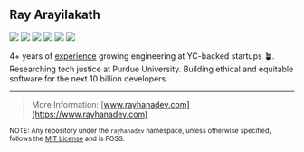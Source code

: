 ## Ray Arayilakath

[![](https://img.shields.io/badge/GitHub-100000?style=for-the-badge&logo=github&logoColor=white)](https://github.com/rayhanadev)
[![](https://img.shields.io/badge/Gmail-D14836?style=for-the-badge&logo=gmail&logoColor=white)](mailto:me@rayhanadev.com)
[![](https://img.shields.io/badge/LinkedIn-0077B5?style=for-the-badge&logo=linkedin&logoColor=white)](https://linkedin.com/in/rayhanadev)
[![](https://img.shields.io/badge/X-000000?style=for-the-badge&logo=x&logoColor=white)](https://x.com/rayhanadev)
[![](https://img.shields.io/badge/Bluesky-0285FF?logo=bluesky&logoColor=fff&style=for-the-badge)](https://bsky.app/profile/rayhanadev.com)
[![](https://img.shields.io/badge/RSS-FFA500?style=for-the-badge&logo=rss&logoColor=white)](https://www.rayhanadev.com/blog)

4+ years of [experience](https://www.rayhanadev.com/resume.pdf) growing engineering at YC-backed startups 🪴. Researching tech justice at Purdue University. Building ethical and equitable software for the next 10 billion developers.

---

> More Information: [www.rayhanadev.com](https://www.rayhanadev.com)

<sub>NOTE: Any repository under the `rayhanadev` namespace, unless otherwise specified, follows the [MIT License](https://opensource.org/license/mit) and is FOSS.<sub>

